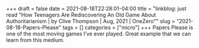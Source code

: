 +++draft = falsedate = 2021-08-18T22:28:01-04:00title = "linkblog: just read "How Teenagers Are Rediscovering An Old Game About Authoritarianism | by Clive Thompson | Aug, 2021 | OneZero""slug = "2021-08-18-Papers-Please"tags = []categories = ["micro"]+++Papers Please is one of the most moving games I’ve ever played. Great example that we can learn from this medium.